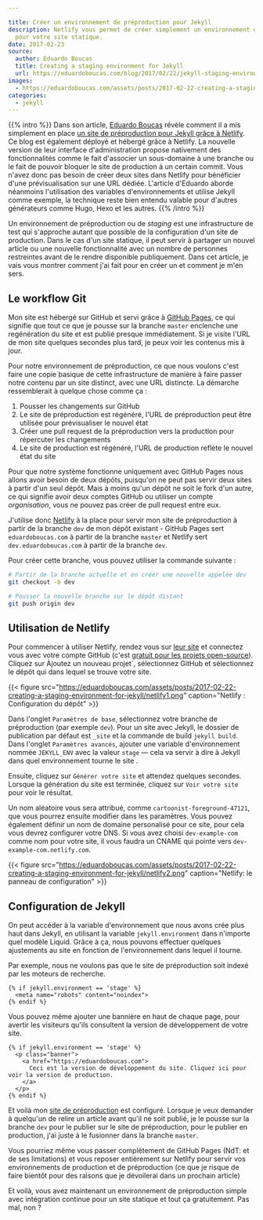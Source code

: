 ```yaml
---

title: Créer un environnement de préproduction pour Jekyll
description: Netlify vous permet de créer simplement un environnement de pré-production
  pour votre site statique.
date: 2017-02-23
source:
  author: Eduardo Boucas
  title: Creating a staging environment for Jekyll
  url: https://eduardoboucas.com/blog/2017/02/22/jekyll-staging-environment.html
images:
  - https://eduardoboucas.com/assets/posts/2017-02-22-creating-a-staging-environment-for-jekyll/netlify1.png
categories:
  - jekyll
---
```


{{% intro %}}
Dans son article, [Eduardo Boucas](https://eduardoboucas.com/) révèle comment il a mis simplement en place [un site de préproduction pour Jekyll grâce à Netlify](https://eduardoboucas.com/blog/2017/02/22/jekyll-staging-environment.html). Ce blog est également déployé et hébergé grâce à Netlify. La nouvelle version de leur interface d'administration propose nativement des fonctionnalités comme le fait d'associer un sous-domaine à une branche ou le fait de pouvoir bloquer le site de production à un certain commit. Vous n'avez donc pas besoin de créer deux sites dans Netlify pour bénéficier d'une prévisualisation sur une URL dédiée. L'article d'Eduardo aborde néanmoins l'utilisation des variables d'environnements et utilise Jekyll comme exemple, la technique reste bien entendu valable pour d'autres générateurs comme Hugo, Hexo et les autres.
{{% /intro %}}

Un environnement de préproduction ou de _staging_ est une infrastructure de test qui s'approche autant que possible de la configuration d'un site de production. Dans le cas d'un site statique, il peut servir à partager un nouvel article ou une nouvelle fonctionnalité avec un nombre de personnes restreintes avant de le rendre disponible publiquement. Dans cet article, je vais vous montrer comment j'ai fait pour en créer un et comment je m'en sers.

## Le workflow Git

Mon site est hébergé sur GitHub et servi grâce à [GitHub Pages](https://pages.github.com/), ce qui signifie que tout ce que je pousse sur la branche `master` enclenche une regénération du site et est publié presque immédiatement. Si je visite l'URL de mon site quelques secondes plus tard, je peux voir les contenus mis à jour.

Pour notre environnement de préproduction, ce que nous voulons c'est faire une copie basique de cette infrastructure de manière à faire passer notre contenu par un site distinct, avec une URL distincte. La démarche ressemblerait à quelque chose comme ça :

1. Pousser les changements sur GitHub
1. Le site de préproduction est régénéré, l'URL de préproduction peut être utilisée pour prévisualiser le nouvel état
1. Créer une pull request de la préproduction vers la production pour répercuter les changements
1. Le site de production est régénéré, l'URL de production reflète le nouvel état du site

Pour que notre système fonctionne uniquement avec GitHub Pages nous allons avoir besoin de deux dépôts, puisqu'on ne peut pas servir deux sites à partir d'un seul dépôt. Mais à moins qu'un dépôt ne soit le fork d'un autre, ce qui signifie avoir deux comptes GitHub ou utiliser un compte *organisation*, vous ne pouvez pas créer de pull request entre eux.

J'utilise donc [Netlify](https://netlify.com) à la place pour servir mon site de préproduction à partir de la branche `dev` de mon dépôt existant - GitHub Pages sert `eduardoboucas.com` à partir de la branche `master` et Netlify sert  `dev.eduardoboucas.com` à partir de la branche `dev`.

Pour créer cette branche, vous pouvez utiliser la commande suivante :

```sh
# Partir de la branche actuelle et en créer une nouvelle appelée dev
git checkout -b dev

# Pousser la nouvelle branche sur le dépôt distant
git push origin dev
```

## Utilisation de Netlify

Pour commencer à utiliser Netlify, rendez vous sur [leur site](https://netlify.com) et connectez vous avec votre compte GitHub (c'est [gratuit pour les projets open-source](https://netlify.com/pricing/)). Cliquez sur Àjoutez un nouveau projet`, sélectionnez GitHub et sélectionnez le dépôt qui dans lequel se trouve votre site.

{{< figure src="https://eduardoboucas.com/assets/posts/2017-02-22-creating-a-staging-environment-for-jekyll/netlify1.png" caption="Netlify : Configuration du dépôt" >}}

Dans l'onglet `Paramètres de base`, sélectionnez votre branche de préproduction (par exemple `dev`). Pour un site avec Jekyll, le dossier de publication par défaut est `_site` et la commande de build `jekyll build`. Dans l'onglet `Paramètres avancés`, ajouter une variable d'environnement nommée `JEKYLL_ENV` avec la valeur `stage` — cela va servir à dire à Jekyll dans quel environnement tourne le site .

Ensuite, cliquez sur `Générer votre site` et attendez quelques secondes. Lorsque la génération du site est terminée, cliquez sur `Voir votre site` pour voir le résultat.

Un nom aléatoire vous sera attribué, comme `cartoonist-foreground-47121`, que vous pourrez ensuite modifier dans les paramètres. Vous pouvez également définir un nom de domaine personalisé pour ce site, pour cela vous devrez configurer votre DNS. Si vous avez choisi `dev-example-com` comme nom pour votre site, il vous faudra un CNAME qui pointe vers `dev-example-com.netlify.com`.

{{< figure src="https://eduardoboucas.com/assets/posts/2017-02-22-creating-a-staging-environment-for-jekyll/netlify2.png" caption="Netlify: le panneau de configuration" >}}

## Configuration de Jekyll

On peut accéder à la variable d'environnement que nous avons crée plus haut dans Jekyll, en utilisant la variable `jekyll.environment` dans n'importe quel modèle Liquid. Grâce à ça, nous pouvons effectuer quelques ajustements au site en fonction de l'environnement dans lequel il tourne.

Par exemple, nous ne voulons pas que le site de préproduction soit indexé par les moteurs de recherche.

```liquid
{% if jekyll.environment == 'stage' %}
  <meta name="robots" content="noindex">
{% endif %}
```

Vous pouvez même ajouter une bannière en haut de chaque page, pour avertir les visiteurs qu'ils consultent la version de développement de votre site.

```liquid
{% if jekyll.environment == 'stage' %}
  <p class="banner">
    <a href="https://eduardoboucas.com">
      Ceci est la version de développement du site. Cliquez ici pour voir la version de production.
    </a>
  </p>
{% endif %}
```

Et voilà mon [site de préproduction](http://dev.eduardoboucas.com) est configuré. Lorsque je veux demander à quelqu'un de relire un article avant qu'il ne soit publié, je le pousse sur la branche `dev` pour le publier sur le site de préproduction, pour le publier en production, j'ai juste à le fusionner dans la branche `master`.

Vous pourriez même vous passer complètement de GitHub Pages (NdT: et de ses limitations) et vous reposer entièrement sur Netlify pour servir vos environnements de production et de préproduction (ce que je risque de faire bientôt pour des raisons que je dévoilerai dans un prochain article)

Et voilà, vous avez maintenant un environnement de préproduction simple avec intégration continue pour un site statique et tout ça gratuitement. Pas mal, non ?
